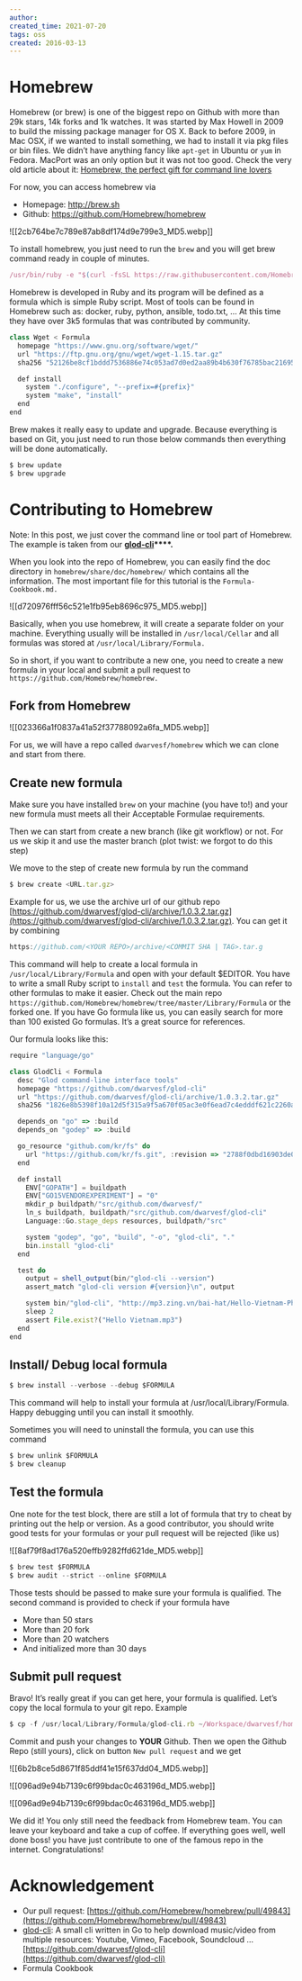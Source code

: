 ```yaml
---
author: 
created_time: 2021-07-20
tags: oss
created: 2016-03-13
---
```


# Homebrew

Homebrew (or brew) is one of the biggest repo on Github with more than 29k stars, 14k forks and 1k watches. It was started by Max Howell in 2009 to build the missing package manager for OS X. Back to before 2009, in Mac OSX, if we wanted to install something, we had to install it via pkg files or bin files. We didn’t have anything fancy like `apt-get` in Ubuntu or `yum` in Fedora. MacPort was an only option but it was not too good. Check the very old article about it: [Homebrew, the perfect gift for command line lovers](https://www.engadget.com/2009/12/25/homebrew-the-perfect-gift-for-command-line-lovers/)

For now, you can access homebrew via

* Homepage: http://brew.sh
* Github: https://github.com/Homebrew/homebrew

![[2cb764be7c789e87ab8df174d9e799e3_MD5.webp]]


To install homebrew, you just need to run the `brew` and you will get brew command ready in couple of minutes.

```javascript
/usr/bin/ruby -e "$(curl -fsSL https://raw.githubusercontent.com/Homebrew/install/master/install)"
```


Homebrew is developed in Ruby and its program will be defined as a formula which is simple Ruby script. Most of tools can be found in Homebrew such as: docker, ruby, python, ansible, todo.txt, … At this time they have over 3k5 formulas that was contributed by community.

```javascript
class Wget < Formula
  homepage "https://www.gnu.org/software/wget/"
  url "https://ftp.gnu.org/gnu/wget/wget-1.15.tar.gz"
  sha256 "52126be8cf1bddd7536886e74c053ad7d0ed2aa89b4b630f76785bac21695fcd"

  def install
    system "./configure", "--prefix=#{prefix}"
    system "make", "install"
  end
end
```


Brew makes it really easy to update and upgrade. Because everything is based on Git, you just need to run those below commands then everything will be done automatically.

```javascript
$ brew update
$ brew upgrade
```

# Contributing to Homebrew

Note: In this post, we just cover the command line or tool part of Homebrew. The example is taken from our **[glod-cli](https://github.com/dwarvesf/glod-cli)****.**

When you look into the repo of Homebrew, you can easily find the doc directory in `homebrew/share/doc/homebrew/` which contains all the information. The most important file for this tutorial is the `Formula-Cookbook.md.`

![[d720976fff56c521e1fb95eb8696c975_MD5.webp]]


Basically, when you use homebrew, it will create a separate folder on your machine. Everything usually will be installed in `/usr/local/Cellar` and all formulas was stored at `/usr/local/Library/Formula.`


So in short, if you want to contribute a new one, you need to create a new formula in your local and submit a pull request to `https://github.com/Homebrew/homebrew.`


## Fork from Homebrew

![[023366a1f0837a41a52f37788092a6fa_MD5.webp]]

For us, we will have a repo called `dwarvesf/homebrew` which we can clone and start from there.

## Create new formula

Make sure you have installed `brew` on your machine (you have to!) and your new formula must meets all their Acceptable Formulae requirements.

Then we can start from create a new branch (like git workflow) or not. For us we skip it and use the master branch (plot twist: we forgot to do this step)

We move to the step of create new formula by run the command

```javascript
$ brew create <URL.tar.gz>
```


Example for us, we use the archive url of our github repo [https://github.com/dwarvesf/glod-cli/archive/1.0.3.2.tar.gz](https://github.com/dwarvesf/glod-cli/archive/1.0.3.2.tar.gz). You can get it by combining

```javascript
https://github.com/<YOUR REPO>/archive/<COMMIT SHA | TAG>.tar.g
```


This command will help to create a local formula in `/usr/local/Library/Formula` and open with your default $EDITOR. You have to write a small Ruby script to `install` and `test` the formula. You can refer to other formulas to make it easier. Check out the main repo `https://github.com/Homebrew/homebrew/tree/master/Library/Formula` or the forked one. If you have Go formula like us, you can easily search for more than 100 existed Go formulas. It’s a great source for references.


Our formula looks like this:

```javascript
require "language/go"

class GlodCli < Formula
  desc "Glod command-line interface tools"
  homepage "https://github.com/dwarvesf/glod-cli"
  url "https://github.com/dwarvesf/glod-cli/archive/1.0.3.2.tar.gz"
  sha256 "1826e8b5398f10a12d5f315a9f5a670f05ac3e0f6ead7c4edddf621c2260ae6c"

  depends_on "go" => :build
  depends_on "godep" => :build

  go_resource "github.com/kr/fs" do
    url "https://github.com/kr/fs.git", :revision => "2788f0dbd16903de03cb8186e5c7d97b69ad387b"
  end

  def install
    ENV["GOPATH"] = buildpath
    ENV["GO15VENDOREXPERIMENT"] = "0"
    mkdir_p buildpath/"src/github.com/dwarvesf/"
    ln_s buildpath, buildpath/"src/github.com/dwarvesf/glod-cli"
    Language::Go.stage_deps resources, buildpath/"src"

    system "godep", "go", "build", "-o", "glod-cli", "."
    bin.install "glod-cli"
  end

  test do
    output = shell_output(bin/"glod-cli --version")
    assert_match "glod-cli version #{version}\n", output

    system bin/"glod-cli", "http://mp3.zing.vn/bai-hat/Hello-Vietnam-Pham-Quynh-Anh/ZWZ9C8EB.html"
    sleep 2
    assert File.exist?("Hello Vietnam.mp3")
  end
end
```

## Install/ Debug local formula

```javascript
$ brew install --verbose --debug $FORMULA
```

This command will help to install your formula at /usr/local/Library/Formula. Happy debugging until you can install it smoothly.

Sometimes you will need to uninstall the formula, you can use this command

```javascript
$ brew unlink $FORMULA
$ brew cleanup
```

## Test the formula

One note for the test block, there are still a lot of formula that try to cheat by printing out the help or version. As a good contributor, you should write good tests for your formulas or your pull request will be rejected (like us)

![[8af79f8ad176a520effb9282ffd621de_MD5.webp]]

```javascript
$ brew test $FORMULA
$ brew audit --strict --online $FORMULA
```


Those tests should be passed to make sure your formula is qualified. The second command is provided to check if your formula have

* More than 50 stars
* More than 20 fork
* More than 20 watchers
* And initialized more than 30 days

## Submit pull request

Bravo! It’s really great if you can get here, your formula is qualified. Let’s copy the local formula to your git repo. Example

```javascript
$ cp -f /usr/local/Library/Formula/glod-cli.rb ~/Workspace/dwarvesf/homebrew/Library/Formula
```


Commit and push your changes to **YOUR** Github. Then we open the Github Repo (still yours), click on button `New pull request` and we get

![[6b2b8ce5d8671f85ddf41e15f637dd04_MD5.webp]]

![[096ad9e94b7139c6f99bdac0c463196d_MD5.webp]]

![[096ad9e94b7139c6f99bdac0c463196d_MD5.webp]]


We did it! You only still need the feedback from Homebrew team. You can leave your keyboard and take a cup of coffee. If everything goes well, well done boss! you have just contribute to one of the famous repo in the internet. Congratulations!

# Acknowledgement

* Our pull request: [https://github.com/Homebrew/homebrew/pull/49843](https://github.com/Homebrew/homebrew/pull/49843)
* [glod-cli](https://github.com/dwarvesf/glod-cli): A small cli written in Go to help download music/video from multiple resources: Youtube, Vimeo, Facebook, Soundcloud … [https://github.com/dwarvesf/glod-cli](https://github.com/dwarvesf/glod-cli)
* Formula Cookbook